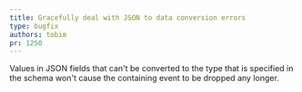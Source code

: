 ```yaml
---
title: Gracefully deal with JSON to data conversion errors
type: bugfix
authors: tobim
pr: 1250
---
```


Values in JSON fields that can't be converted to the type that is specified in
the schema won't cause the containing event to be dropped any longer.
